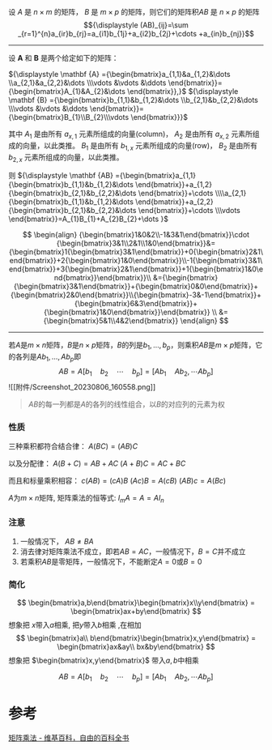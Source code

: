 
设 $A$ 是 ${\displaystyle n\times m}$ 的矩阵， $B$ 是 $m\times p$ 的矩阵，则它们的矩阵积$AB$ 是 $n\times p$ 的矩阵
$${\displaystyle (AB)_{ij}=\sum _{r=1}^{n}a_{ir}b_{rj}=a_{i1}b_{1j}+a_{i2}b_{2j}+\cdots +a_{in}b_{nj}}$$

---

设 $\mathbf{A}$ 和 $\mathbf {B}$ 是两个给定如下的矩阵：

${\displaystyle \mathbf {A} ={\begin{bmatrix}a_{1,1}&a_{1,2}&\dots \\a_{2,1}&a_{2,2}&\dots \\\vdots &\vdots &\ddots \end{bmatrix}}={\begin{bmatrix}A_{1}&A_{2}&\dots \end{bmatrix}},}$  ${\displaystyle \mathbf {B} ={\begin{bmatrix}b_{1,1}&b_{1,2}&\dots \\b_{2,1}&b_{2,2}&\dots \\\vdots &\vdots &\ddots \end{bmatrix}}={\begin{bmatrix}B_{1}\\B_{2}\\\vdots \end{bmatrix}}}$ 

其中
$A_{1}$ 是由所有 ${\displaystyle a_{x,1}}$ 元素所组成的向量(column)， $A_{2}$ 是由所有 ${\displaystyle a_{x,2}}$ 元素所组成的向量，以此类推。
$B_{1}$ 是由所有 ${\displaystyle b_{1,x}}$ 元素所组成的向量(row)， $B_{2}$ 是由所有 ${\displaystyle b_{2,x}}$ 元素所组成的向量，以此类推。

则
${\displaystyle \mathbf {AB} ={\begin{bmatrix}a_{1,1}{\begin{bmatrix}b_{1,1}&b_{1,2}&\dots \end{bmatrix}}+a_{1,2}{\begin{bmatrix}b_{2,1}&b_{2,2}&\dots \end{bmatrix}}+\cdots \\\\a_{2,1}{\begin{bmatrix}b_{1,1}&b_{1,2}&\dots \end{bmatrix}}+a_{2,2}{\begin{bmatrix}b_{2,1}&b_{2,2}&\dots \end{bmatrix}}+\cdots \\\vdots \end{bmatrix}}=A_{1}B_{1}+A_{2}B_{2}+\dots }$

$$
\begin{align}
{\begin{bmatrix}1&0&2\\-1&3&1\end{bmatrix}}\cdot {\begin{bmatrix}3&1\\2&1\\1&0\end{bmatrix}}&={\begin{bmatrix}1{\begin{bmatrix}3&1\end{bmatrix}}+0{\begin{bmatrix}2&1\end{bmatrix}}+2{\begin{bmatrix}1&0\end{bmatrix}}\\-1{\begin{bmatrix}3&1\end{bmatrix}}+3{\begin{bmatrix}2&1\end{bmatrix}}+1{\begin{bmatrix}1&0\end{bmatrix}}\end{bmatrix}}\\
&={\begin{bmatrix}{\begin{bmatrix}3&1\end{bmatrix}}+{\begin{bmatrix}0&0\end{bmatrix}}+{\begin{bmatrix}2&0\end{bmatrix}}\\{\begin{bmatrix}-3&-1\end{bmatrix}}+{\begin{bmatrix}6&3\end{bmatrix}}+{\begin{bmatrix}1&0\end{bmatrix}}\end{bmatrix}} \\
&={\begin{bmatrix}5&1\\4&2\end{bmatrix}}
\end{align}
$$

---
若$A$是$m×n$矩阵，$B$是$n×p$矩阵，$B$的列是$b_{1},\dots,b_p$，则乘积$AB$是$m×p$矩阵，它的各列是$Ab_{1},\dots,Ab_p$即$$AB=A[b_1\quad b_2\quad\cdots\quad b_p]=[Ab_1\quad Ab_2,\cdots Ab_p]$$
![[附件/Screenshot_20230806_160558.png]]

> $AB$的每一列都是$A$的各列的线性组合，以$B$的对应列的元素为权

### 性质
三种乘积都符合结合律：
${\displaystyle A(BC)=(AB)C}$ 

以及分配律：
${\displaystyle A(B+C)=AB+AC}$ 
${\displaystyle (A+B)C=AC+BC}$ 

而且和标量乘积相容：
${\displaystyle c(AB)=(cA)B}$ 
${\displaystyle (Ac)B=A(cB)}$ 
${\displaystyle (AB)c=A(Bc)}$

$A$为$m\times n$矩阵, 矩阵乘法的恒等式:
$I_mA=A=AI_n$

### 注意
1. 一般情况下， $AB≠BA$
2. 消去律对矩阵乘法不成立，即若$AB=AC$，一般情况下，$B=C$并不成立
3. 若乘积$AB$是零矩阵，一般情况下，不能断定$A=0$或$B=0$
### 简化
$$
\begin{bmatrix}a,b\end{bmatrix}\begin{bmatrix}x\\y\end{bmatrix}
= \begin{bmatrix}ax+by\end{bmatrix}
$$
想象把 $x$带入$a$相乘, 把$y$带入$b$相乘 ,在相加
$$
\begin{bmatrix}a\\ b\end{bmatrix}\begin{bmatrix}x,y\end{bmatrix}
= \begin{bmatrix}ax&ay\\ bx&by\end{bmatrix}
$$
想象把 $\begin{bmatrix}x,y\end{bmatrix}$ 带入$a,b$中相乘

$$
AB=A[b_1\quad b_2\quad\cdots\quad b_p]=[Ab_1\quad Ab_2,\cdots Ab_p]
$$

# 参考
[矩阵乘法 - 维基百科，自由的百科全书](https://zh.wikipedia.org/wiki/%E7%9F%A9%E9%99%A3%E4%B9%98%E6%B3%95)
